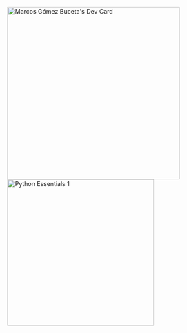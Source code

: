 <a href="https://app.daily.dev/mgomezbuceta"><img src="https://api.daily.dev/devcards/6c88d322f164411d8f5d20d2582eaabd.png?r=o5y" width="400" alt="Marcos Gómez Buceta's Dev Card"/></a>
<br/>
<a href="https://www.credly.com/badges/629818cd-a081-4e5c-86d6-29138d8bda19/public_url"><img class="cr-badges-full-badge__img" src="https://images.credly.com/size/340x340/images/68c0b94d-f6ac-40b1-a0e0-921439eb092e/image.png" alt="Python Essentials 1" width="340" height="340"></a>

